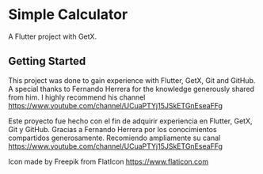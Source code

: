 # Simple Calculator

A Flutter project with GetX.

## Getting Started

This project was done to gain experience with Flutter, GetX, Git and GitHub.
A special thanks to Fernando Herrera for the knowledge generously shared from him. I highly recommend his channel https://www.youtube.com/channel/UCuaPTYj15JSkETGnEseaFFg

Este proyecto fue hecho con el fin de adquirir experiencia en Flutter, GetX, Git y GitHub. 
Gracias a Fernando Herrera por los conocimientos compartidos generosamente. 
Recomiendo ampliamente su canal https://www.youtube.com/channel/UCuaPTYj15JSkETGnEseaFFg

Icon made by Freepik from FlatIcon https://www.flaticon.com